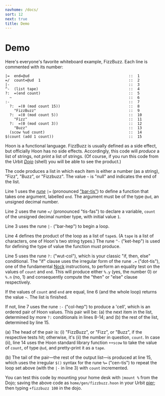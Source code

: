 ```yaml
---
navhome: /docs/
sort: 12
next: true
title: Demo
---
```


# Demo

Here's everyone's favorite whiteboard example, FizzBuzz.  Each
line is commented with its number:

```
|=  end=@ud                                             ::  1
=/  count=@ud  1                                        ::  2
|-                                                      ::  3
^-  (list tape)                                         ::  4
?:  =(end count)                                        ::  5
  ~                                                     ::  6
:-                                                      ::  7
  ?:  =(0 (mod count 15))                               ::  8
    "FizzBuzz"                                          ::  9
  ?:  =(0 (mod count 5))                                ::  10
    "Fizz"                                              ::  11
  ?:  =(0 (mod count 3))                                ::  12
    "Buzz"                                              ::  13
  (scow %ud count)                                      ::  14
$(count (add 1 count))                                  ::  15
```

Hoon is a functional language.  FizzBuzz is usually defined as a
side effect, but officially Hoon has no side effects.  Accordingly,
this code will *produce* a list of strings, not *print* a list of
strings. (Of course, if you run this code from the Urbit
[_Dojo_](../../using/shell) (shell) you will be able to see the
product.)

The code produces a list in which each item is either a number
(as a string), "Fizz", "Buzz", or "Fizzbuzz". The value `~` is
"null" and indicates the end of the list.

Line 1 uses the _[rune](../../about/glossary#rune)_ `|=` (pronounced
["bar-tis"](../syntax/#-glyphs-and-characters)) to define a function
that takes one argument, labelled `end`. The argument must be of the
type `@ud`, an unsigned decimal number.

Line 2 uses the rune `=/` (pronounced "tis-fas") to declare a variable,
`count` of the unsigned decimal number type, with initial value `1`.

Line 3 uses the rune `|-` ("bar-hep") to begin a loop.

Line 4 defines the product of the loop as a list of `tape`s.
(A `tape` is a list of characters, one of Hoon's two string 
types.)  The rune `^-` ("ket-hep") is used for defining
the type of value the function must produce.

Line 5 uses the rune `?:` ("wut-col"), which is your classic "if, then,
else" conditional. The "if" clause uses the irregular form of the rune
`.=` ("dot-tis"), one of the fundamental [Nock](../../nock/definition)
instructions, to perform an equality test on the values of `count` and
`end`. This will produce either `%.y` (yes, the number 0) or `%.n`
(no, 1) and consequently compute the "then" or "else" clause
respectively.

If the values of `count` and `end` are equal, line 6 (and the whole loop)
returns the value `~`. The list is finished.  

If not, line 7 uses the rune `:-` ("col-hep") to produce a 'cell', which
is an ordered pair of Hoon values. This pair will be: (a) the next item
in the list, determined by more `?:` conditionals in lines 8-14; and (b)
the rest of the list, determined by line 15.

(a) The head of the pair is: (i) "FizzBuzz", or "Fizz", or
"Buzz", if the respective tests hit; otherwise, it's
(ii) the number in question, `count`.  In case (ii), line 14
uses the Hoon standard library function `++scow` to take the value of
`count`, of type `@ud`, and pretty-print it as a `tape`.

(b) The tail of the pair&mdash;the rest of the output list&mdash;is
produced at line 15, which uses the irregular `$()` syntax for the rune
`%=` ("cen-tis") to repeat the loop set above (with the `|-` in line 3)
with `count` incremented.

You can test this code by mounting your home desk with
`|mount %` from the Dojo; saving the above code as
`home/gen/fizzbuzz.hoon` in your Urbit
[pier](../../about/glossary#pier); then typing
`+fizzbuzz 100` in the dojo.
